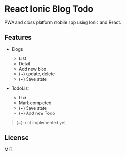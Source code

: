 # React Ionic Blog Todo

PWA and cross platform mobile app using Ionic and React.

## Features

- Blogs

  - List
  - Detail
  - Add new blog
  - (~) update, delete
  - (~) Save state

- TodoList
  - List
  - Mark completed
  - (~) Save state
  - (~) Add new Todo

> (~): not implemented yet

## License

MIT.
